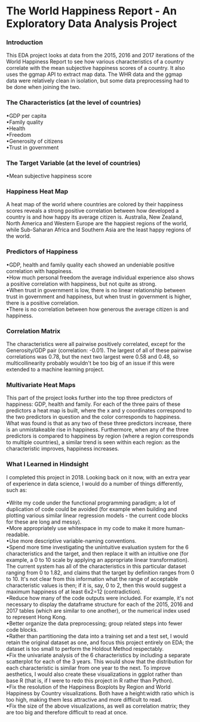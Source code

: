 # The World Happiness Report - An Exploratory Data Analysis Project


### Introduction
This EDA project looks at data from the 2015, 2016 and 2017 iterations of the World Happiness Report to see how various characteristics of a country correlate with the mean subjective happiness scores of a country. It also uses the ggmap API to extract map data. The WHR data and the ggmap data were relatively clean in isolation, but some data preprocessing had to be done when joining the two.

### The Characteristics (at the level of countries) <br />
•GDP per capita <br />
•Family quality <br />
•Health <br />
•Freedom <br />
•Generosity  of citizens <br />
•Trust in government

### The Target Variable (at the level of countries)  <br />
•Mean subjective happiness score

### Happiness Heat Map
A heat map of the world where countries are colored by their happiness scores reveals a strong positive correlation between how developed a country is and how happy its average citizen is. Australia, New Zealand, North America and Western Europe are the happiest regions of the world, while Sub-Saharan Africa and Southern Asia are the least happy regions of the world.

### Predictors of Happiness
•GDP, health and family quality each showed an undeniable positive correlation with happiness. <br /> 
•How much personal freedom the average individual experience also shows a positive correlation with happiness, but not quite as strong. <br />
•When trust in government is low, there is no linear relationship between trust in government and happiness, but when trust in government is higher, there is a positive correlation. <br />
•There is no correlation between how generous the average citizen is and happiness.

### Correlation Matrix
The characteristics were all pairwise positively correlated, except for the Generosity/GDP pair (correlation: -0.01). The largest of all of these pairwise correlations was 0.78, but the next two largest were 0.58 and 0.48, so multicollinearity probably wouldn't be too big of an issue if this  were extended to a machine learning project.

### Multivariate Heat Maps
This part of the project looks further into the top three predictors of happiness: GDP, health and family. For each of the three pairs of these predictors a heat map is built, where the x and y coordinates correspond to the two predictors in question and the color corresponds to happiness. What was found is that as any two of these three predictors increase, there is an unmistakeable rise in happiness. Furthermore, when any of the three predictors is compared to happiness by region (where a region corresponds to multiple countries), a similar trend is seen within each region: as the characteristic improves, happiness increases.

### What I Learned in Hindsight
I completed this project in 2018. Looking back on it now, with an extra year of experience in data science, I would do a number of things differently, such as: <br /> <br />
•Write my code under the functional programming paradigm; a lot of duplication of code could be avoided (for example when building and plotting various similar linear regression models - the current code blocks for these are long and messy). <br />
•More appropriately use whitespace in my code to make it more human-readable. <br /> 
•Use more descriptive variable-naming conventions. <br /> 
•Spend more time investigating the unintuitive evaluation system for the 6 characteristics and the target, and then replace it with an intuitive one (for example, a 0 to 10 scale by applying an appropriate linear transformation). The current system has all of the characteristics in this particular dataset ranging from 0 to 1.82, and claims that the target by definition ranges from 0 to 10. It's not clear from this information what the range of acceptable characteristic values is then; if it is, say, 0 to 2, then this would suggest a maximum happiness of at least 6x2=12 (contradiction). <br />
•Reduce how many of the code outputs were included. For example, it's not necessary to display the dataframe structure for each of the 2015, 2016 and 2017 tables (which are similar to one another), or the numerical index used to represent Hong Kong. <br />
•Better organize the data preprocessing; group related steps into fewer code blocks. <br />
•Rather than partitioning the data into a training set and a test set, I would retain the original dataset as one, and focus this project entirely on EDA; the dataset is too small to perform the Holdout Method respectably. <br />
•Fix the univariate analysis of the 6 characteristics by including a separate scatterplot for each of the 3 years. This would show that the distribution for each characteristic is similar from one year to the next. To improve aesthetics, I would also create these visualizations in ggplot rather than base R (that is, if I were to redo this project in R rather than Python). <br />
•Fix the resolution of the Happiness Boxplots by Region and World Happiness by Country visualizations. Both have a height:width ratio which is too high, making them less attractive and more difficult to read. <br />
•Fix the size of the above visualizations, as well as correlation matrix; they are too big and therefore difficult to read at once.

